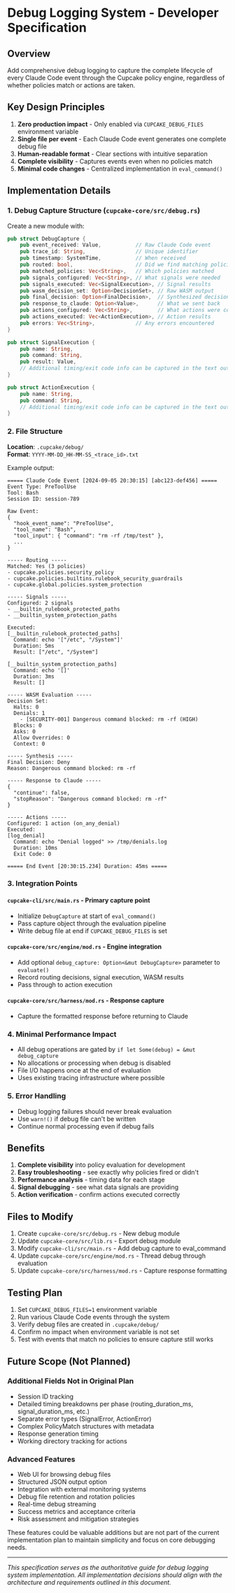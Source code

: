 # Debug Logging System - Developer Specification

## Overview

Add comprehensive debug logging to capture the complete lifecycle of every Claude Code event through the Cupcake policy engine, regardless of whether policies match or actions are taken.

## Key Design Principles

1. **Zero production impact** - Only enabled via `CUPCAKE_DEBUG_FILES` environment variable
2. **Single file per event** - Each Claude Code event generates one complete debug file
3. **Human-readable format** - Clear sections with intuitive separation
4. **Complete visibility** - Captures events even when no policies match
5. **Minimal code changes** - Centralized implementation in `eval_command()`

## Implementation Details

### 1. Debug Capture Structure (`cupcake-core/src/debug.rs`)

Create a new module with:

```rust
pub struct DebugCapture {
    pub event_received: Value,           // Raw Claude Code event
    pub trace_id: String,                // Unique identifier
    pub timestamp: SystemTime,           // When received
    pub routed: bool,                    // Did we find matching policies?
    pub matched_policies: Vec<String>,   // Which policies matched
    pub signals_configured: Vec<String>, // What signals were needed
    pub signals_executed: Vec<SignalExecution>, // Signal results
    pub wasm_decision_set: Option<DecisionSet>, // Raw WASM output
    pub final_decision: Option<FinalDecision>,  // Synthesized decision
    pub response_to_claude: Option<Value>,      // What we sent back
    pub actions_configured: Vec<String>,        // What actions were configured
    pub actions_executed: Vec<ActionExecution>, // Action results
    pub errors: Vec<String>,             // Any errors encountered
}

pub struct SignalExecution {
    pub name: String,
    pub command: String,
    pub result: Value,
    // Additional timing/exit code info can be captured in the text output
}

pub struct ActionExecution {
    pub name: String,
    pub command: String,
    // Additional timing/exit code info can be captured in the text output
}
```

### 2. File Structure

**Location**: `.cupcake/debug/`  
**Format**: `YYYY-MM-DD_HH-MM-SS_<trace_id>.txt`

Example output:

```
===== Claude Code Event [2024-09-05 20:30:15] [abc123-def456] =====
Event Type: PreToolUse
Tool: Bash
Session ID: session-789

Raw Event:
{
  "hook_event_name": "PreToolUse",
  "tool_name": "Bash",
  "tool_input": { "command": "rm -rf /tmp/test" },
  ...
}

----- Routing -----
Matched: Yes (3 policies)
- cupcake.policies.security_policy
- cupcake.policies.builtins.rulebook_security_guardrails
- cupcake.global.policies.system_protection

----- Signals -----
Configured: 2 signals
- __builtin_rulebook_protected_paths
- __builtin_system_protection_paths

Executed:
[__builtin_rulebook_protected_paths]
  Command: echo '["/etc", "/System"]'
  Duration: 5ms
  Result: ["/etc", "/System"]

[__builtin_system_protection_paths]
  Command: echo '[]'
  Duration: 3ms
  Result: []

----- WASM Evaluation -----
Decision Set:
  Halts: 0
  Denials: 1
    - [SECURITY-001] Dangerous command blocked: rm -rf (HIGH)
  Blocks: 0
  Asks: 0
  Allow Overrides: 0
  Context: 0

----- Synthesis -----
Final Decision: Deny
Reason: Dangerous command blocked: rm -rf

----- Response to Claude -----
{
  "continue": false,
  "stopReason": "Dangerous command blocked: rm -rf"
}

----- Actions -----
Configured: 1 action (on_any_denial)
Executed:
[log_denial]
  Command: echo "Denial logged" >> /tmp/denials.log
  Duration: 10ms
  Exit Code: 0

===== End Event [20:30:15.234] Duration: 45ms =====
```

### 3. Integration Points

#### `cupcake-cli/src/main.rs` - Primary capture point

- Initialize `DebugCapture` at start of `eval_command()`
- Pass capture object through the evaluation pipeline
- Write debug file at end if `CUPCAKE_DEBUG_FILES` is set

#### `cupcake-core/src/engine/mod.rs` - Engine integration

- Add optional `debug_capture: Option<&mut DebugCapture>` parameter to `evaluate()`
- Record routing decisions, signal execution, WASM results
- Pass through to action execution

#### `cupcake-core/src/harness/mod.rs` - Response capture

- Capture the formatted response before returning to Claude

### 4. Minimal Performance Impact

- All debug operations are gated by `if let Some(debug) = &mut debug_capture`
- No allocations or processing when debug is disabled
- File I/O happens once at the end of evaluation
- Uses existing tracing infrastructure where possible

### 5. Error Handling

- Debug logging failures should never break evaluation
- Use `warn!()` if debug file can't be written
- Continue normal processing even if debug fails

## Benefits

1. **Complete visibility** into policy evaluation for development
2. **Easy troubleshooting** - see exactly why policies fired or didn't
3. **Performance analysis** - timing data for each stage
4. **Signal debugging** - see what data signals are providing
5. **Action verification** - confirm actions executed correctly

## Files to Modify

1. Create `cupcake-core/src/debug.rs` - New debug module
2. Update `cupcake-core/src/lib.rs` - Export debug module
3. Modify `cupcake-cli/src/main.rs` - Add debug capture to eval_command
4. Update `cupcake-core/src/engine/mod.rs` - Thread debug through evaluation
5. Update `cupcake-core/src/harness/mod.rs` - Capture response formatting

## Testing Plan

1. Set `CUPCAKE_DEBUG_FILES=1` environment variable
2. Run various Claude Code events through the system
3. Verify debug files are created in `.cupcake/debug/`
4. Confirm no impact when environment variable is not set
5. Test with events that match no policies to ensure capture still works

## Future Scope (Not Planned)

### Additional Fields Not in Original Plan

- Session ID tracking
- Detailed timing breakdowns per phase (routing_duration_ms, signal_duration_ms, etc.)
- Separate error types (SignalError, ActionError)
- Complex PolicyMatch structures with metadata
- Response generation timing
- Working directory tracking for actions

### Advanced Features

- Web UI for browsing debug files
- Structured JSON output option
- Integration with external monitoring systems
- Debug file retention and rotation policies
- Real-time debug streaming
- Success metrics and acceptance criteria
- Risk assessment and mitigation strategies

These features could be valuable additions but are not part of the current implementation plan to maintain simplicity and focus on core debugging needs.

---

_This specification serves as the authoritative guide for debug logging system implementation. All implementation decisions should align with the architecture and requirements outlined in this document._
